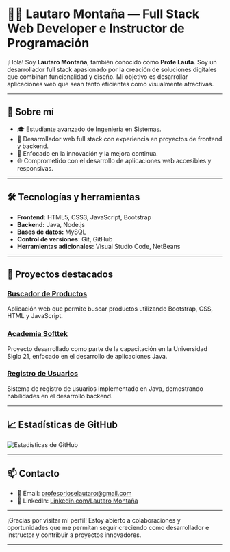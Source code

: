 # 👨‍💻 Lautaro Montaña — Full Stack Web Developer e Instructor de Programación

¡Hola! Soy **Lautaro Montaña**, también conocido como **Profe Lauta**. Soy un desarrollador full stack apasionado por la creación de soluciones digitales que combinan funcionalidad y diseño. Mi objetivo es desarrollar aplicaciones web que sean tanto eficientes como visualmente atractivas.

---

## 🚀 Sobre mí

* 🎓 Estudiante avanzado de Ingeniería en Sistemas.
* 💼 Desarrollador web full stack con experiencia en proyectos de frontend y backend.
* 🎯 Enfocado en la innovación y la mejora continua.
* 🌐 Comprometido con el desarrollo de aplicaciones web accesibles y responsivas.

---

## 🛠️ Tecnologías y herramientas

* **Frontend:** HTML5, CSS3, JavaScript, Bootstrap
* **Backend:** Java, Node.js
* **Bases de datos:** MySQL
* **Control de versiones:** Git, GitHub
* **Herramientas adicionales:** Visual Studio Code, NetBeans

---

## 📂 Proyectos destacados

### [Buscador de Productos](https://github.com/joselautaro/JS-encuentro18-cs-2202)

Aplicación web que permite buscar productos utilizando Bootstrap, CSS, HTML y JavaScript. 

### [Academia Softtek](https://github.com/joselautaro/AcademiaSofttek)

Proyecto desarrollado como parte de la capacitación en la Universidad Siglo 21, enfocado en el desarrollo de aplicaciones Java.

### [Registro de Usuarios](https://github.com/joselautaro/Registro-Usuarios)

Sistema de registro de usuarios implementado en Java, demostrando habilidades en el desarrollo backend.

---

## 📈 Estadísticas de GitHub

![Estadísticas de GitHub](https://github-readme-stats.vercel.app/api?username=joselautaro\&show_icons=true\&theme=radical)

---

## 📫 Contacto

* 📧 Email: profesorjoselautaro@gmail.com
* 💼 LinkedIn: [Linkedin.com/Lautaro Montaña](https://ar.linkedin.com/in/lautaromontana/)

---

¡Gracias por visitar mi perfil! Estoy abierto a colaboraciones y oportunidades que me permitan seguir creciendo como desarrollador e instructor y contribuir a proyectos innovadores.

---
